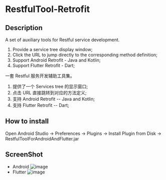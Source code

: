 # RestfulTool-Retrofit
## Description
A set of auxiliary tools for Restful service development. <br>
1. Provide a service tree display window;<br>
2. Click the URL to jump directly to the corresponding method definition;<br>
3. Support Android Retrofit - Java and Kotlin;<br>
4. Support Flutter Retrofit - Dart;<br>
         
 一套 Restful 服务开发辅助工具集。<br>
1. 提供了一个 Services tree 的显示窗口;<br>
2. 点击 URL 直接跳转到对应的方法定义;<br>
3. 支持 Android Retrofit -- Java and Kotlin;<br>
4. 支持 Flutter Retrofit -- Dart;<br>

## How to install
Open Android Studio -> Preferences -> Plugins -> Install Plugin from Disk -> RestfulToolForAndroidAndFlutter.jar
## ScreenShot
- Android
![image](https://github.com/springmonster/RestfulTool-Retrofit/blob/AndroidAndFlutter/screenshot/ScreenShot1.jpeg)
- Flutter
![image](https://github.com/springmonster/RestfulTool-Retrofit/blob/AndroidAndFlutter/screenshot/ScreenShot2.jpeg)

